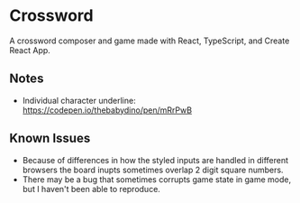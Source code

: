 # Crossword

A crossword composer and game made with React, TypeScript, and Create React App.



## Notes

- Individual character underline: https://codepen.io/thebabydino/pen/mRrPwB


## Known Issues

- Because of differences in how the styled inputs are handled in different browsers the board inupts sometimes overlap 2 digit square numbers.
- There may be a bug that sometimes corrupts game state in game mode, but I haven't been able to reproduce.

